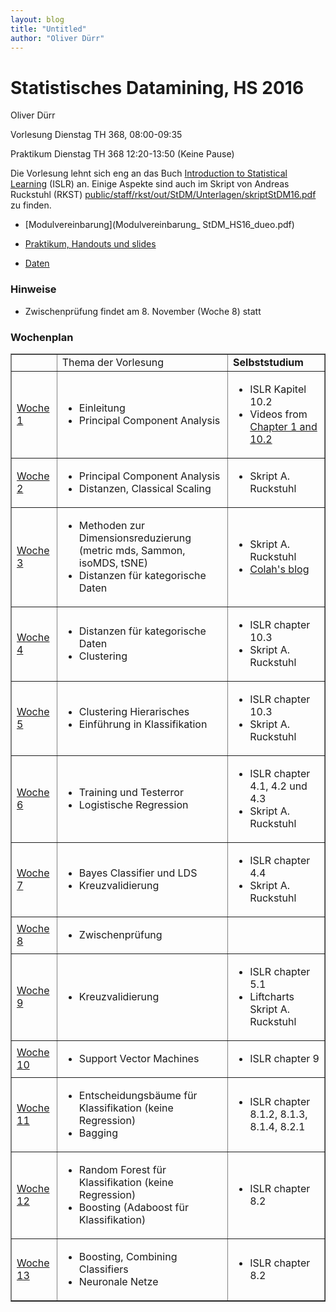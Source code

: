 ```yaml
---
layout: blog
title: "Untitled"
author: "Oliver Dürr"
---
```



# Statistisches Datamining, HS 2016

Oliver Dürr

Vorlesung Dienstag TH 368, 08:00-09:35

Praktikum Dienstag TH 368  12:20-13:50 (Keine Pause)



Die Vorlesung lehnt sich eng an das Buch [Introduction to Statistical Learning](https://www.r-bloggers.com/in-depth-introduction-to-machine-learning-in-15-hours-of-expert-videos/
) (ISLR) an. Einige Aspekte sind auch im Skript von Andreas Ruckstuhl (RKST) [public/staff/rkst/out/StDM/Unterlagen/skriptStDM16.pdf](smb://shared.zhaw.ch/public/staff/rkst/out/StDM/Unterlagen/skriptStDM16.pdf) zu finden. 

* [Modulvereinbarung](Modulvereinbarung_ StDM_HS16_dueo.pdf)

* [Praktikum, Handouts und slides](aufgaben.html)

* [Daten](https://www.dropbox.com/sh/zlwy3cgo3ffaga2/AADIRQ1frLjCvj8kC2lY0boEa?dl=0)


### Hinweise
* Zwischenprüfung findet am 8. November (Woche 8) statt


### Wochenplan 
<table border="1" style="vertical-align: top">

<tr>
<td></td>
<td>Thema der Vorlesung</td>
<td><strong>Selbststudium</strong></td>
</tr>

<tr>
<td><a href="woche1">Woche 1</a></td>
<td>
	<ul>
		<li><span>Einleitung</span></li>
		<li><span>Principal Component Analysis</span></li>
	</ul>
</td>
<td>
<ul>
<li>ISLR Kapitel 10.2</span></li>
<li>
	Videos from <a href="https://www.r-bloggers.com/in-depth-introduction-to-machine-learning-in-15-hours-of-expert-videos/">
	Chapter 1 and 10.2</a>
</li>
</ul>
</td>
</tr>


<tr>
<td><a href="woche2">Woche 2</a></td>
<td>
	<ul>
		<li><span>Principal Component Analysis</span></li>
		<li><span>Distanzen, Classical Scaling</span></li>
	</ul>
</td>
<td>
<ul>
<li>Skript A. Ruckstuhl</span></li>

</ul>
</td>
</tr>

<tr>
<td><a href="woche3">Woche 3</a></td>
<td>
	<ul>
		<li><span>Methoden zur Dimensionsreduzierung (metric mds, Sammon, isoMDS, tSNE)</span></li>
		<li><span>Distanzen für kategorische Daten</span></li>
	</ul>
</td>
<td>
<ul>
<li>Skript A. Ruckstuhl</span></li>
<li><a href="http://colah.github.io/posts/2014-10-Visualizing-MNIST/">Colah's blog</a></span></li>
</ul>
</td>
</tr>


<tr>
<td><a href="woche4">Woche 4</a></td>
<td>
	<ul>
		<li><span>Distanzen für kategorische Daten</span></li>
		<li><span>Clustering</span></li>
	</ul>
</td>
<td>
<ul>
<li>ISLR chapter 10.3</li>
<li>Skript A. Ruckstuhl</span></li>
</ul>
</td>
</tr>


<tr>
<td><a href="woche5">Woche 5</a></td>
<td>
	<ul>
		<li><span>Clustering Hierarisches</span></li>
		<li><span>Einführung in Klassifikation</span></li>
	</ul>
</td>
<td>
<ul>
<li>ISLR chapter 10.3</li>
<li>Skript A. Ruckstuhl</span></li>
</ul>
</td>
</tr>


<tr>
<td><a href="woche6">Woche 6</a></td>
<td>
	<ul>
		<li><span>Training und Testerror</span></li>
		<li><span>Logistische Regression</span></li>
	</ul>
</td>
<td>
<ul>
<li>ISLR chapter 4.1, 4.2 und 4.3</li>
<li>Skript A. Ruckstuhl</span></li>
</ul>
</td>
</tr>


<tr>
<td><a href="woche7">Woche 7</a></td>
<td>
	<ul>
		<li><span>Bayes Classifier und LDS</span></li>
		<li><span>Kreuzvalidierung</span></li>
	</ul>
</td>
<td>
<ul>
<li>ISLR chapter 4.4</li>
<li>Skript A. Ruckstuhl</span></li>
</ul>
</td>
</tr>

<tr>
<td><a href="woche8">Woche 8</a></td>
<td>
	<ul>
		<li><span>Zwischenprüfung</li>
	</ul>
</td>
<td>

</td>
</tr>



<tr>
<td><a href="woche9">Woche 9</a></td>
<td>
	<ul>
		<li><span>Kreuzvalidierung</span></li>
	</ul>
</td>
<td>
<ul>
<li>ISLR chapter 5.1</li>
<li>Liftcharts Skript A. Ruckstuhl</span></li>
</ul>
</td>
</tr>


<tr>
<td><a href="woche10">Woche 10</a></td>
<td>
	<ul>
		<li><span>Support Vector Machines</span></li>
	</ul>
</td>
<td>
<ul>
<li>ISLR chapter 9</li>

</ul>
</td>
</tr>


<tr>
<td><a href="woche11">Woche 11</a></td>
<td>
	<ul>
		<li>Entscheidungsbäume für Klassifikation (keine Regression)</li>
		<li>Bagging</li>
	</ul>
</td>
<td>
<ul>
<li>ISLR chapter 8.1.2, 8.1.3, 8.1.4, 8.2.1</li>
</ul>
</td>
</tr>


<tr>
<td><a href="woche12">Woche 12</a></td>
<td>
	<ul>
		<li>Random Forest für Klassifikation (keine Regression)</li>
		<li>Boosting (Adaboost für Klassifikation)</li>
	</ul>
</td>
<td>
<ul>
<li>ISLR chapter 8.2</li>


<tr>
<td><a href="woche13">Woche 13</a></td>
<td>
	<ul>
		<li>Boosting, Combining Classifiers</li>
		<li>Neuronale Netze</li>
	</ul>
</td>
<td>
<ul>
<li>ISLR chapter 8.2</li>


</ul>
</td>
</tr>




</table>
